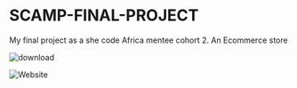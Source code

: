 # SCAMP-FINAL-PROJECT
My final project as a she code Africa mentee cohort 2. An Ecommerce store


![download](https://user-images.githubusercontent.com/61991582/92185016-96032300-ee4a-11ea-9df6-54e9f9452d79.jpeg)

![Website](https://user-images.githubusercontent.com/61991582/92185278-643e8c00-ee4b-11ea-9695-4f5728b47f13.png)
